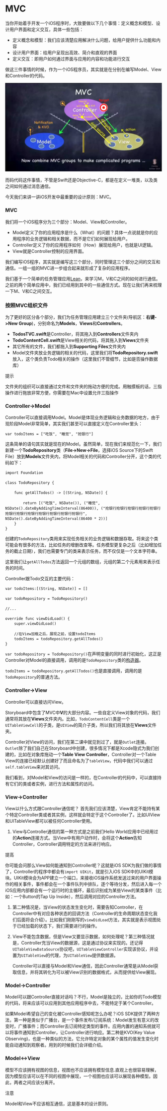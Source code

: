 # MVC

当你开始着手开发一个iOS程序时，大致要做以下几个事情：定义概念和模型、设计用户界面和定义交互，具体一些包括：

* 定义概念和模型：我们应该清楚应用解决什么问题，给用户提供什么功能和内容
* 设计用户界面：给用户呈现出高效、简介和直观的界面
* 定义交互：即用户如何通过界面与应用的内容和功能进行交互

做这三件事情的时候，作为一个iOS程序员，其实就是在分别在编写Model、View和Controller的代码。

![](../.gitbook/assets/796183-1a4bfebe4825a672.webp)

而码代码这件事情，不管是Swift还是Objective-C，都是在定义一堆类，以及类之间如何通过消息通信。

今天我们来讲一讲iOS开发中最重要的设计原则：MVC。

### MVC <a id="0"></a>

我们将一个iOS程序分为三个部分：Model、View和Controller。

* Model定义了你的应用程序是什么（What）的问题？具体一点说就是你的应用程序的业务逻辑和相关数据，而不是它们如何展现给用户。
* Controller定义了你的应用程序如何（How）展现给用户，也就是UI逻辑。
* View就是Controller控制的应用界面。

我们编写iOS程序，其实就是编写这三个部分，同时管理这三个部分之间的交互和通信。一组一组的MVC进一步组合起来就形成了复杂的应用程序。

我们基于一个简单的任务管理应用[Lean](http://tianmaying.com/tutorial/ios-mvc/repo)，来学习M，V和C之间的如何进行通信。之前的两个简单应用中，我们已经用到其中的一些通信方式。现在让我们再来梳理一下M、V和C之间交互。

### 按照MVC组织文件 <a id="1"></a>

为了更好的区分各个部分，我们为任务管理应用建立三个文件夹\(导航区：**右键-&gt;New Group**\)，分别命名为**Models**，**Views**和**Controllers**。

* **TodosTVC.swift**是Controller，将其拖入到**Controllers**文件夹内
* **TodoContentCell.swift**是View相关的代码，将其拖入到**Views**文件夹
* 其它所有的文件，我们都拖入到**Supporting Files**文件夹内
* Model文件夹放业务逻辑的相关的代码，这里我们将**TodoRepository.swift**放入，这个类负责Todo相关的操作（这里我们不管细节，比如是否操作数据库）

 提示

文件夹的组织可以直接通过文件和文件夹的拖动方便的完成。用触摸板的话，三指操作进行拖放非常方便，你需要在Mac中设置允许三指操作

### Controller-&gt;Model <a id="2"></a>

Controller可以直接调用Model。Model是体现业务逻辑和业务数据的地方，由于现阶段Model非常简单，其实我们甚至可以直接定义在Controller里头：

```text
var todoItems = ["吃饭", "睡觉", "抢银行"]
```

这条简单的语句其实就是现在的Model。虽然简单，现在我们来规范化一下，我们新建一个**TodoRepository**类（**File-&gt;New-&gt;File**，选择iOS Source下的Swift File）放到**Models**文件夹内，将Model相关的代码和Controller分开，这个类的代码如下： 

```text
import Foundation

class TodoRepository {
    
    func getAllTodos() -> [(String, NSDate)] {
        
        return [("吃饭", NSDate()), ("睡觉", NSDate().dateByAddingTimeInterval(86400)), ("抢银行抢银行抢银行抢银行抢银行抢银行抢银行抢银行抢银行抢银行抢银行抢银行", NSDate().dateByAddingTimeInterval(86400 * 2))]
    }
}
```

创建的`TodoRepository`类用来实现任务相关的业务逻辑和数据存取。将来这个类可能会有很多的方法，比如任务的增删改查等。任务模型更复杂之后（比如增加任务的截止日期），我们也需要专门的类来表示任务，而不仅仅是一个文本字符串。

这里我们让`getAllTodos`方法返回一个元组的数组，元组的第二个元素用来表示任务的时间。

Controller跟Todo交互的主要代码：

```text
var todoItems:[(String, NSDate)] = []

var todoRepository = TodoRepository()
    
//...
    
override func viewDidLoad() {
    super.viewDidLoad()
    
    //在View加载之后，展现之前，设置todoItems
    todoItems = todoRepository.getAllTodos()
}
```

`var todoRepository = TodoRepository()`在声明变量的同时进行初始化，这正是Controller对Model的直接调用，调用的是`TodoRepository`类的[构造器](http://numbbbbb.gitbooks.io/-the-swift-programming-language-/content/chapter2/14_Initialization.html)。

`todoItems = todoRepository.getAllTodos()`也是直接调用，调用的是`TodoRepository`的普通方法。

### Controller-&gt;View <a id="3"></a>

Controller可以直接访问View。

Storyboard中包含了MVC中**V**的大部分内容。一些自定义View对象的代码，我们通常将其放在**Views**文件夹内。比如，`TodoContentCell`类是一个`UITableViewCell`的子类，是`UIView`的简介子类，所以我们将其放在**Views**文件夹。

Controller对View的访问，我们在第二课中就见到过了，就是`Outlet`连接。`Outlet`除了我们自己在Storyboard中创建，很多情况下都是Xcode隐式为我们创建的，比如在对象库拖动一个**Table View Controller**，Controller对一个Table View的连接已经默认创建好了而且命名为了`tableView`，代码中我们可以通过`self.tableView`来对其访问。

我们看到，对Model和View的访问是一样的，在Controller的代码中，可以直接持有它们的类或者实例，进行方法和属性的访问。

### View-&gt;Controller <a id="4"></a>

View以什么方式跟Controller通信呢？ 首先我们应该清楚，View肯定不能持有某个特定Controller类或者其实例，这样就会特定于这个Controller了。比如UIView和UITableView都可以被任何Controller使用。

1. View与Controller通信的第一种方式是之前我们Hello World应用中已经用过的**Action**连接方式。当View中有用户动作时，会将这个**Action**告知Controller，Controller调用特定的方法来进行响应。

 提高

你可能会问那么View如何能通知到Controller呢？这就是iOS SDK为我们做的事情了，Controller的程序中都会有`import UIKit`，就是引入iOS SDK中的UIKit模块。UIKit模块会为APP建立一个端口，来接收iOS操作系统发送过来的用户界面操作的相关事件，事件都会在一个事件队列中排队，逐个等待分发，然后进入每一个iOS应用内部都会有一个运行时的主循环，最后识别成为某些View的某类事件（比如：一个Button的Tap Up Inside），然后调用对应的Controller方法。

1. 第二种情况是，当View的状态发生变化时，需要告知Controller，在Controller中有对应各种状态的回调方法（Controller的生命周期状态变化我们后面将会介绍）。比如我们刚刚写的`viewDidLoad`方法，其实就是表示视图处于已经加载的状态下，我们需要进行的操作。
2. View不能包含数据，但是View又要显示数据，如何处理呢？第三种情况就是，Controller充当View的数据源，这是通过协议来实现的。还记得`UITableViewDataSource`协议吧，`UITableViewController`实现该协议，并设置为`UITableView`的代理，为`UITableView`提供数据源。

   Controller可以直接与Model和View通信，因此Controller通常是从Model获取信息，并将其转化为可以被View识别的数据格式，从而提供给View展现。

### Model-&gt;Controller <a id="5"></a>

Model可以跟Controller直接对话吗？不行，Model是独立的，比如你的Todo模型的代码，将来应该可以应用到其他应用程序中去，不能特定于某个Controller。

如果Model希望自己的变化被Controller感知呢怎么办呢？iOS SDK提供了两种方法，第一种是类似于广播台，是一个事件发布/订阅系统：Model发生有意义的改变时，广播事件；而Controller去订阅特定类型的事件。应用内置的通知系统就可以将事件通知到Controller，让Controller进行响应。第二种是KVO\(Key Value Observing\)，也是一种类似的方法，它允许特定对象的某个属性的值发生变化时能自动通知到观察者。用到的时候我们会详细介绍。

### Model&lt;-&gt;View <a id="6"></a>

模型不应该拥有视图的信息，视图也不应该拥有模型信息.直观上也很容易理解，因为模型应该可以在不同的视图中展现，一个视图也应该可以展现各种模型。因此，两者之间应该分离开。

 注意

Model和View不应该相互通信，这是基本的设计原则。

